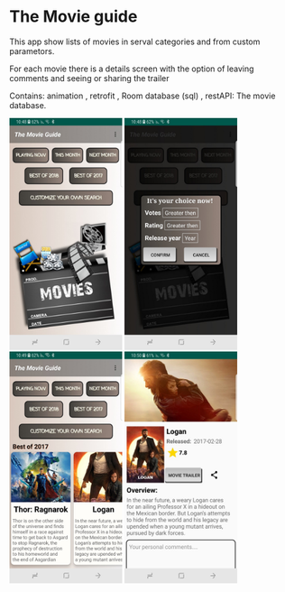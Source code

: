 <h1>The Movie guide</h1>
<p style="font-size: 30">This app show lists of movies in serval categories and from custom parametors.</p>

<p style="font-size: 30"> For each movie there is a details screen with the option of leaving comments and seeing or sharing the trailer </p>

<p style="font-size: 30">Contains: animation , retrofit , Room database (sql) , restAPI: The movie database.</p>

<p float="left">
        <img src="/screen1.jpg" width="200" style="margin-left: 10" />
        <img src="/screen2.jpg" width="200" style="margin-left: 10"/> 
        <img src="/screen3.jpg" width="200"style="margin-left: 10" />
        <img src="/screen4.jpg" width="200"style="margin-left: 10" />
      </p>
